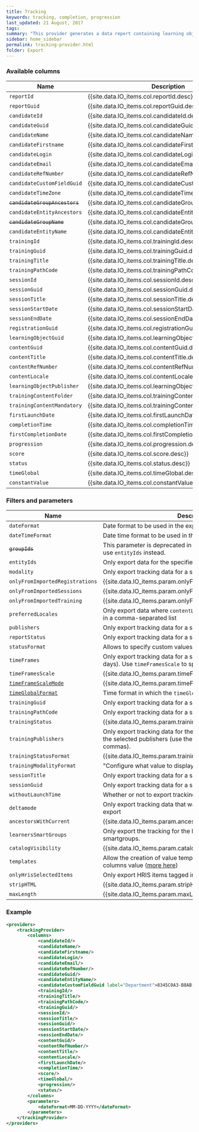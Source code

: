 ```yaml
---
title: Tracking
keywords: tracking, completion, progression
last_updated: 21 August, 2017
tags: 
summary: "This provider generates a data report containing learning object level tracking data. The following columns for each tracking row can be included in this report."
sidebar: home_sidebar
permalink: tracking-provider.html
folder: Export
---
```


### Available columns

Name | Description
---|---
`reportId` | {{site.data.IO_items.col.reportId.desc}}
`reportGuid` | {{site.data.IO_items.col.reportGuid.desc}}
`candidateId` | {{site.data.IO_items.col.candidateId.desc}}
`candidateGuid` | {{site.data.IO_items.col.candidateGuid.desc}}
`candidateName` | {{site.data.IO_items.col.candidateName.desc}}
`candidateFirstname` | {{site.data.IO_items.col.candidateFirstname.desc}}
`candidateLogin` | {{site.data.IO_items.col.candidateLogin.desc}}
`candidateEmail` | {{site.data.IO_items.col.candidateEmail.desc}}
`candidateRefNumber` | {{site.data.IO_items.col.candidateRefNumber.desc}}
`candidateCustomFieldGuid` | {{site.data.IO_items.col.candidateCustomFieldGuid.desc}}
`candidateTimeZone` | {{site.data.IO_items.col.candidateTimeZone.desc}}
~~`candidateGroupAncestors`~~ |  {{site.data.IO_items.col.candidateGroupAncestors.desc}}
`candidateEntityAncestors` | {{site.data.IO_items.col.candidateEntityAncestors.desc}}
~~`candidateGroupName`~~ | {{site.data.IO_items.col.candidateGroupName.desc}}
`candidateEntityName` | {{site.data.IO_items.col.candidateEntityName.desc}}
`trainingId` | {{site.data.IO_items.col.trainingId.desc}}
`trainingGuid` | {{site.data.IO_items.col.trainingGuid.desc}}
`trainingTitle` | {{site.data.IO_items.col.trainingTitle.desc}}
`trainingPathCode` | {{site.data.IO_items.col.trainingPathCod.desc}}
`sessionId` | {{site.data.IO_items.col.sessionId.desc}}
`sessionGuid` | {{site.data.IO_items.col.sessionGuid.desc}}
`sessionTitle` | {{site.data.IO_items.col.sessionTitle.desc}}
`sessionStartDate` | {{site.data.IO_items.col.sessionStartDate.desc}}
`sessionEndDate` | {{site.data.IO_items.col.sessionEndDate.desc}}
`registrationGuid` | {{site.data.IO_items.col.registrationGuid.desc}}
`learningObjectGuid` | {{site.data.IO_items.col.learningObjectGuid.desc}}
`contentGuid` | {{site.data.IO_items.col.contentGuid.desc}}
`contentTitle` | {{site.data.IO_items.col.contentTitle.desc}}
`contentRefNumber` | {{site.data.IO_items.col.contentRefNumber.desc}}
`contentLocale` | {{site.data.IO_items.col.contentLocale.desc}}
`learningObjectPublisher` | {{site.data.IO_items.col.learningObjectPublisher.desc}}
`trainingContentFolder` | {{site.data.IO_items.col.trainingContentFolder.desc}}
`trainingContentMandatory` | {{site.data.IO_items.col.trainingContentMandatory.desc}}
`firstLaunchDate` | {{site.data.IO_items.col.firstLaunchDate.desc}}
`completionTime` | {{site.data.IO_items.col.completionTime.desc}}
`firstCompletionDate` | {{site.data.IO_items.col.firstCompletionDate.desc}}
`progression` | {{site.data.IO_items.col.progression.desc}}
`score` | {{site.data.IO_items.col.score.desc}}
`status` | {{site.data.IO_items.col.status.desc}}
`timeGlobal` | {{site.data.IO_items.col.timeGlobal.desc}}
`constantValue` | {{site.data.IO_items.col.constantValue.desc}}

### Filters and parameters

Name | Description
---|---
`dateFormat` | Date format to be used in the exported data.
`dateTimeFormat` | Date time format to be used in the exported data.
~~`groupIds`~~ | <i class="fa fa-exclamation-circle preference"></i> This parameter is deprecated in the CKLS 14.1 version, please use `entityIds` instead.
`entityIds` | Only export data for the specified entities
`modality`  | Only export tracking data for a specific training modality
`onlyFromImportedRegistrations` | {{site.data.IO_items.param.onlyFromImportedRegistrations.desc}}
`onlyFromImportedSessions` | {{site.data.IO_items.param.onlyFromImportedSessions.desc}}
`onlyFromImportedTraining` | {{site.data.IO_items.param.onlyFromImportedTraining.desc}}
`preferredLocales` | Only export data where `contentLocale` matches locales specified in a comma-separated list
`publishers` | Only export tracking data for a specific content publisher
`reportStatus` | Only export tracking data for a specific completion `status`
`statusFormat` | Allows to specify custom values for completion status
`timeFrames` | Only export tracking data for a specific time span (e.g. last 7 days). Use `timeFramesScale` to specify days, months or years.
`timeFramesScale` | {{site.data.IO_items.param.timeFramesScale.desc}}
[`timeFrameScaleMode`]({{site.data.IO_items.param.timeFrameScaleMode.url}}) | {{site.data.IO_items.param.timeFrameScaleMode.desc}}
[`timeGlobalFormat`]({{site.data.IO_items.param.timeGlobalFormat.url}})| Time format in which the `timeGlobal` column should be exported
`trainingGuid` | Only export tracking data for a specific training path
`trainingPathCode` | Only export tracking data for a specific `trainingPathCode`
`trainingStatus` | {{site.data.IO_items.param.trainingStatus.desc}}
`trainingPublishers` | Only export tracking data for the training courses belonging to the selected publishers (use the publisher's title, separated by commas).
`trainingStatusFormat` | {{site.data.IO_items.param.trainingStatusFormat.desc}}
`trainingModalityFormat` | "Configure what value to display for each modality value."
`sessionTitle` | Only export tracking data for a specific session
`sessionGuid` | Only export tracking data for a specific session
`withoutLaunchTime` | Whether or not to export tracking data that has no launch date
`deltamode` | Only export tracking data that was not included in the previous export
`ancestorsWithCurrent` | {{site.data.IO_items.param.ancestorsWithCurrent.desc}}
`learnersSmartGroups` | Only export the tracking for the learners belonging to the chosen smartgroups.
`catalogVisibility` | {{site.data.IO_items.param.catalogVisibility.desc}}
`templates` | Allow the creation of value template combined with other columns value ([more here](https://techwiki.crossknowledge.com/LMS/HRIS_integration/Data_Export_-_Generic_export_Column_Templating))
`onlyHrisSelectedItems` | Only export HRIS items tagged in the back-office of the CKLS.
`stripHTML` | {{site.data.IO_items.param.stripHTML.desc}}
`maxLength` | {{site.data.IO_items.param.maxLength.desc}}

### Example

```xml
<providers>
    <trackingProvider>
		<columns>
			<candidateId/>
			<candidateName/>
			<candidateFirstname/>
			<candidateLogin/>
			<candidateEmail/>
			<candidateRefNumber/>
			<candidateGuid/>
			<candidateEntityName/>
			<candidateCustomFieldGuid label="Department">8345C0A3-B8AB-7F65-0638-39B0E1244AA8</candidateCustomFieldGuid>
			<trainingId/>
			<trainingTitle/>
			<trainingPathCode/>
			<trainingGuid/>
			<sessionId/>
			<sessionTitle/>
			<sessionGuid/>
			<sessionStartDate/>
			<sessionEndDate/>
			<contentGuid/>
			<contentRefNumber/>
			<contentTitle/>
			<contentLocale/>
			<firstLaunchDate/>
			<completionTime/>
			<score/>
			<timeGlobal/>
			<progression/>
			<status/>
		</columns>
        <parameters>
            <dateFormat>MM-DD-YYYY</dateFormat>
        </parameters>
    </trackingProvider>
</providers>
```